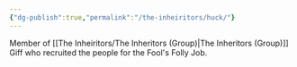```yaml
---
{"dg-publish":true,"permalink":"/the-inheiritors/huck/"}
---
```


Member of [[The Inheiritors/The Inheritors (Group)\|The Inheritors (Group)]]
Giff who recruited the people for the Fool's Folly Job.
